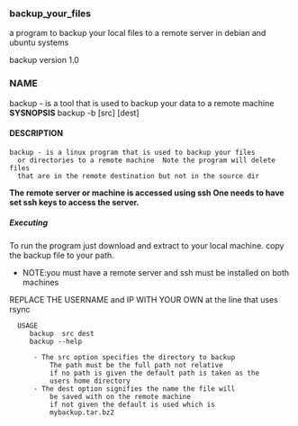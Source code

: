 ### backup_your_files
a program to backup your local files to a remote server in debian and ubuntu systems

backup version 1.0

### NAME
  backup - is a tool that is used to backup your data to a remote machine
**SYSNOPSIS**
	backup -b [src] [dest]
		
#### DESCRIPTION
	backup - is a linux program that is used to backup your files
      or directories to a remote machine  Note the program will delete files 
      that are in the remote destination but not in the source dir
**The remote server or machine is accessed using ssh One needs to have set ssh keys to access the server.**
##### Executing
To run the program just download and extract to your local machine.
copy the backup file to your path.
* NOTE:you must have a remote server and ssh must be installed on both machines

REPLACE THE USERNAME and IP WITH YOUR OWN at the line that uses rsync

```
  USAGE
	 backup  src dest
	 backup --help
				 
	  - The src option specifies the directory to backup
		  The path must be the full path not relative
		  if no path is given the default path is taken as the
		  users home directory
	  - The dest option signifies the name the file will
     	  be saved with on the remote machine
    	  if not given the default is used which is 
     	  mybackup.tar.bz2

```

